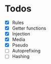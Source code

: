 # Todos

- [x] Rules
- [x] Getter functions
- [x] Injection
- [x] Media
- [x] Pseudo
- [ ] Autoprefixing
- [ ] Hashing
